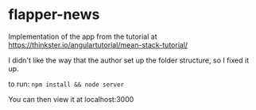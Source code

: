 # flapper-news

Implementation of the app from the tutorial at https://thinkster.io/angulartutorial/mean-stack-tutorial/

I didn't like the way that the author set up the folder structure, so I fixed it up.

to run: `npm install && node server`

You can then view it at localhost:3000
